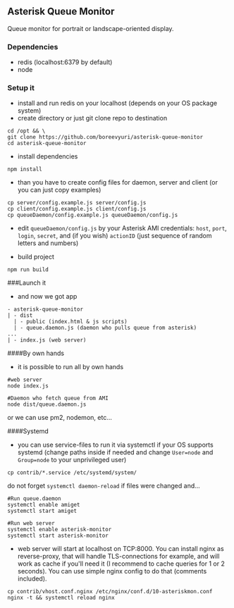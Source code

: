 ## Asterisk Queue Monitor
Queue monitor for portrait or landscape-oriented display.

### Dependencies
- redis (localhost:6379 by default)
- node

### Setup it
* install and run redis on your localhost (depends on your OS package system)
* create directory or just git clone repo to destination

```
cd /opt && \
git clone https://github.com/boreevyuri/asterisk-queue-monitor
cd asterisk-queue-monitor
```

* install dependencies

```
npm install
```

* than you have to create config files for daemon, server and client (or you can just copy examples)

```
cp server/config.example.js server/config.js
cp client/config.example.js client/config.js
cp queueDaemon/config.example.js queueDaemon/config.js
```

* edit `queueDaemon/config.js` by your Asterisk AMI credentials: `host`, `port`, `login`, `secret`, and (if you wish) `actionID` (just sequence of random letters and numbers)

* build project

```
npm run build
```

###Launch it

* and now we got app

```
- asterisk-queue-monitor
| - dist
  | - public (index.html & js scripts)
  | - queue.daemon.js (daemon who pulls queue from asterisk)
...
| - index.js (web server)
```

####By own hands
* it is possible to run all by own hands

```
#web server
node index.js

#Daemon who fetch queue from AMI
node dist/queue.daemon.js
```

or we can use pm2, nodemon, etc...

####Systemd
* you can use service-files to run it via systemctl if your OS supports systemd (change paths inside if needed and change `User=node` and `Group=node` to your unprivileged user)

```
cp contrib/*.service /etc/systemd/system/
```

do not forget `systemctl daemon-reload` if files were changed and...

```
#Run queue.daemon
systemctl enable amiget
systemctl start amiget

#Run web server
systemctl enable asterisk-monitor
systemctl start asterisk-monitor
```

* web server will start at localhost on TCP:8000. You can install nginx as reverse-proxy, that will handle TLS-connections for example, and will work as cache if you'll need it (I recommend to cache queries for 1 or 2 seconds). You can use simple nginx config to do that (comments included).

```
cp contrib/vhost.conf.nginx /etc/nginx/conf.d/10-asteriskmon.conf
nginx -t && systemctl reload nginx
```

